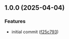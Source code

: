 ## 1.0.0 (2025-04-04)

### Features

* initial commit ([f25c793](https://github.com/qomodo-labs/action-privy/commit/f25c793f02da2307929abfc0f66b849b62b9fb34))

